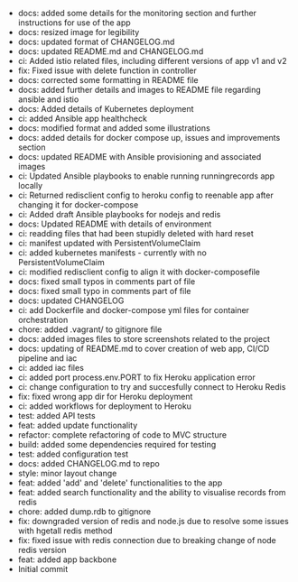 - docs: added some details for the monitoring section and further instructions for use of the app
- docs: resized image for legibility
- docs: updated format of CHANGELOG.md
- docs: updated README.md and CHANGELOG.md
- ci: Added istio related files, including different versions of app v1 and v2
- fix: Fixed issue with delete function in controller
- docs: corrected some formatting in README file
- docs: added further details and images to README file regarding ansible and istio
- docs: Added details of Kubernetes deployment
- ci: added Ansible app healthcheck
- docs: modified format and added some illustrations
- docs: added details for docker compose up, issues and improvements section
- docs: updated README with Ansible provisioning and associated images
- ci: Updated Ansible playbooks to enable running runningrecords app locally
- ci: Returned redisclient config to heroku config to reenable app after changing it for docker-compose
- ci: Added draft Ansible playbooks for nodejs and redis
- docs: Updated README with details of environment
- ci: readding files that had been stupidly deleted with hard reset
- ci: manifest updated with PersistentVolumeClaim
- ci: added kubernetes manifests - currently with no PersistentVolumeClaim
- ci: modified redisclient config to align it with docker-composefile
- docs: fixed small typos in comments part of file
- docs: fixed small typo in comments part of file
- docs: updated CHANGELOG
- ci: add Dockerfile and docker-compose yml files for container orchestration
- chore: added .vagrant/ to gitignore file
- docs: added images files to store screenshots related to the project
- docs: updating of README.md to cover creation of web app, CI/CD pipeline and iac
- ci: added iac files
- ci: added port process.env.PORT to fix Heroku application error
- ci: change configuration to try and succesfully connect to Heroku Redis
- fix: fixed wrong app dir for Heroku deployment
- ci: added workflows for deployment to Heroku
- test: added API tests
- feat: added update functionality
- refactor: complete refactoring of code to MVC structure
- build: added some dependencies required for testing
- test: added configuration test
- docs: added CHANGELOG.md to repo
- style: minor layout change
- feat: added 'add' and 'delete' functionalities to the app
- feat: added search functionality and the ability to visualise records from redis
- chore: added dump.rdb to gitignore
- fix: downgraded version of redis and node.js due to resolve some issues with hgetall redis method
- fix: fixed issue with redis connection due to breaking change of node redis version
- feat: added app backbone
- Initial commit
